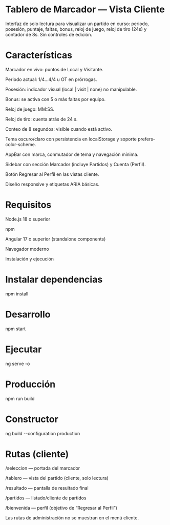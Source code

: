 # Tablero de Marcador — Vista Cliente

Interfaz de solo lectura para visualizar un partido en curso: periodo, posesión, puntaje, faltas, bonus, reloj de juego, reloj de tiro (24s) y contador de 8s. Sin controles de edición.

# Características

Marcador en vivo: puntos de Local y Visitante.

Periodo actual: 1/4…4/4 u OT en prórrogas.

Posesión: indicador visual (local | visit | none) no manipulable.

Bonus: se activa con 5 o más faltas por equipo.

Reloj de juego: MM:SS.

Reloj de tiro: cuenta atrás de 24 s.

Conteo de 8 segundos: visible cuando está activo.

Tema oscuro/claro con persistencia en localStorage y soporte prefers-color-scheme.

AppBar con marca, conmutador de tema y navegación mínima.

Sidebar con sección Marcador (incluye Partidos) y Cuenta (Perfil).

Botón Regresar al Perfil en las vistas cliente.

Diseño responsive y etiquetas ARIA básicas.

# Requisitos

Node.js 18 o superior

npm

Angular 17 o superior (standalone components)

Navegador moderno

Instalación y ejecución
# Instalar dependencias
npm install

# Desarrollo
npm start
# Ejecutar
ng serve -o

# Producción
npm run build
# Constructor
ng build --configuration production

# Rutas (cliente)

/seleccion — portada del marcador

/tablero — vista del partido (cliente, solo lectura)

/resultado — pantalla de resultado final

/partidos — listado/cliente de partidos

/bienvenida — perfil (objetivo de “Regresar al Perfil”)

Las rutas de administración no se muestran en el menú cliente.
